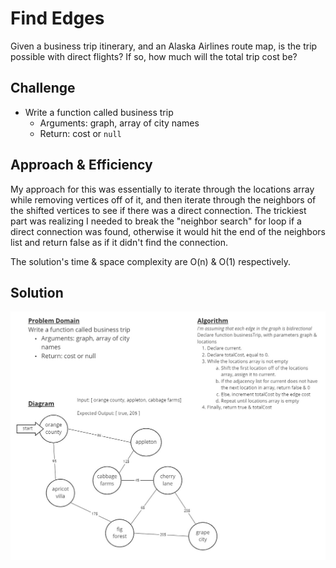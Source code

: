 # Find Edges

Given a business trip itinerary, and an Alaska Airlines route map, is the trip possible with direct flights? If so, how much will the total trip cost be?

## Challenge

- Write a function called business trip
  - Arguments: graph, array of city names
  - Return: cost or `null`

## Approach & Efficiency

My approach for this was essentially to iterate through the locations array while removing vertices off of it, and then iterate through the neighbors of the shifted vertices to see if there was a direct connection. The trickiest part was realizing I needed to break the "neighbor search" for loop if a direct connection was found, otherwise it would hit the end of the neighbors list and return false as if it didn't find the connection.

The solution's time & space complexity are O(n) & O(1) respectively.

## Solution

![My Whiteboard solution](./assets/challenge-37-whiteboard.jpg)
